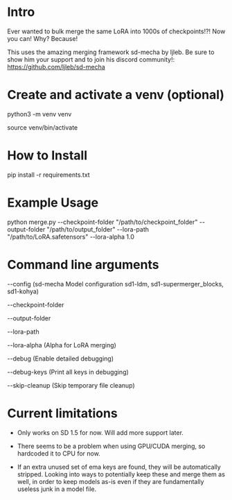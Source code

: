 # Intro

Ever wanted to bulk merge the same LoRA into 1000s of checkpoints!?! Now you can! Why? Because!

This uses the amazing merging framework sd-mecha by ljleb. Be sure to show him your support and to join his discord community!: https://github.com/ljleb/sd-mecha

# Create and activate a venv (optional)

python3 -m venv venv

source venv/bin/activate

# How to Install

pip install -r requirements.txt

# Example Usage

python merge.py --checkpoint-folder "/path/to/checkpoint_folder" --output-folder "/path/to/output_folder" --lora-path "/path/to/LoRA.safetensors" --lora-alpha 1.0

# Command line arguments

--config (sd-mecha Model configuration sd1-ldm, sd1-supermerger_blocks, sd1-kohya)

--checkpoint-folder

--output-folder

--lora-path

--lora-alpha (Alpha for LoRA merging)

--debug (Enable detailed debugging)

--debug-keys (Print all keys in debugging)

--skip-cleanup (Skip temporary file cleanup)

# Current limitations

- Only works on SD 1.5 for now. Will add more support later.

- There seems to be a problem when using GPU/CUDA merging, so hardcoded it to CPU for now.

- If an extra unused set of ema keys are found, they will be automatically stripped. Looking into ways to potentially keep these and merge them as well, in order to keep models as-is even if they are fundamentally useless junk in a model file.
